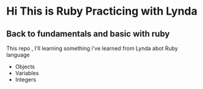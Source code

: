 # Hi This is Ruby Practicing with Lynda

## Back to fundamentals and basic with ruby

This repo , I'll learning something i've learned from Lynda abot Ruby language

* Objects
* Variables
* Integers